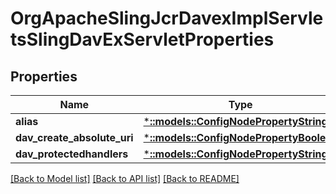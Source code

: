 # OrgApacheSlingJcrDavexImplServletsSlingDavExServletProperties

## Properties
Name | Type | Description | Notes
------------ | ------------- | ------------- | -------------
**alias** | [***::models::ConfigNodePropertyString**](configNodePropertyString.md) |  | [optional] 
**dav_create_absolute_uri** | [***::models::ConfigNodePropertyBoolean**](configNodePropertyBoolean.md) |  | [optional] 
**dav_protectedhandlers** | [***::models::ConfigNodePropertyString**](configNodePropertyString.md) |  | [optional] 

[[Back to Model list]](../README.md#documentation-for-models) [[Back to API list]](../README.md#documentation-for-api-endpoints) [[Back to README]](../README.md)


